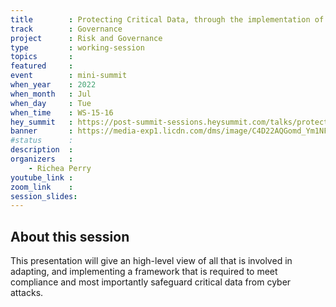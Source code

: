 ```yaml
---
title        : Protecting Critical Data, through the implementation of Information Security Management System to meet compliance
track        : Governance
project      : Risk and Governance
type         : working-session
topics       : 
featured     :
event        : mini-summit
when_year    : 2022
when_month   : Jul
when_day     : Tue
when_time    : WS-15-16
hey_summit   : https://post-summit-sessions.heysummit.com/talks/protecting-critical-data-through-the-implementation-of-information-security-management-system-to-meet-compliance/
banner       : https://media-exp1.licdn.com/dms/image/C4D22AQGomd_Ym1NFbw/feedshare-shrink_2048_1536/0/1655755116295?e=1658966400&v=beta&t=x8cDeMp8g3xTiB5Wjf9562Cfeux0iN8V6M7096wc4jA
#status      : 
description  :
organizers   :
    - Richea Perry 
youtube_link : 
zoom_link    : 
session_slides:
---
```




## About this session
This presentation will give an high-level view of all that is involved in adapting, and implementing a framework that is required to meet compliance and most importantly safeguard critical data from cyber attacks.
